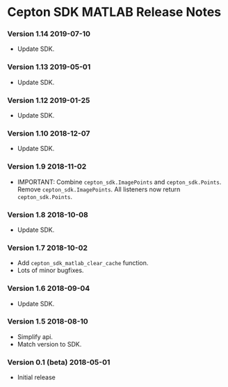 # Cepton SDK MATLAB Release Notes

### Version 1.14 2019-07-10
* Update SDK.

### Version 1.13 2019-05-01
* Update SDK.

### Version 1.12 2019-01-25
* Update SDK.

### Version 1.10 2018-12-07
* Update SDK.

### Version 1.9 2018-11-02
* IMPORTANT: Combine `cepton_sdk.ImagePoints` and `cepton_sdk.Points`. Remove `cepton_sdk.ImagePoints`. All listeners now return `cepton_sdk.Points`.

### Version 1.8 2018-10-08
* Update SDK.

### Version 1.7 2018-10-02
* Add `cepton_sdk_matlab_clear_cache` function.
* Lots of minor bugfixes.

### Version 1.6 2018-09-04
* Update SDK.

### Version 1.5 2018-08-10
* Simplify api.
* Match version to SDK.

### Version 0.1 (beta) 2018-05-01
* Initial release